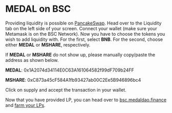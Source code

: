 # MEDAL on BSC

Providing liquidity is possible on [PancakeSwap](https://pancakeswap.finance/swap?outputCurrency=0x1A2074d34114E0C63A161064582f99dF709b24FF). Head over to the Liquidity tab on the left side of your screen. Connect your wallet (make sure your Metamask is on the BSC Network). Now you have to choose the tokens you wish to add liquidity with. For the first, select **BNB**. For the second, choose either **MEDAL** or **MSHARE**, respectively.

If **MEDAL** or **MSHARE** do not show up, please manually copy/paste the address as shown below.

**MEDAL**: 0x1A2074d34114E0C63A161064582f99dF709b24FF

**MSHARE**: 0xC873a45cF584A1fb93427ab00C2Ee5B946896bc4

Click on supply and accept the transaction in your wallet.

Now that you have provided LP, you can head over to [bsc.medaldao.finance](https://bsc.medaldao.finance) and [farm your LPs](https://bsc.medaldao.finance/farm).
